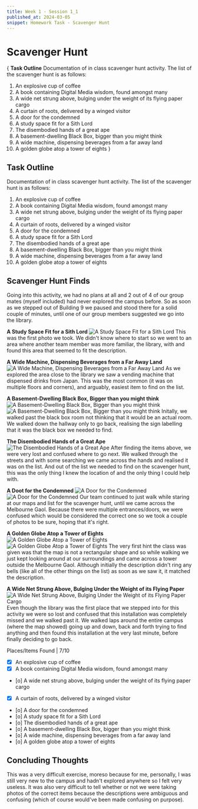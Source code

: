 ```yaml
---
title: Week 1 - Session 1_1
published_at: 2024-03-05
snippet: Homework Task - Scavenger Hunt
---
```

# Scavenger Hunt

{ 
   **Task Outline**
   Documentation of in class scavenger hunt activity. The list of the scavenger hunt is as follows:
   1. An explosive cup of coffee
   2. A book containing Digital Media wisdom, found amongst many
   3. A wide net strung above, bulging under the weight of its flying paper cargo
   4. A curtain of roots, delivered by a winged visitor
   5. A door for the condemned 
   6. A study space fit for a Sith Lord
   7. The disembodied hands of a great ape
   8. A basement-dwelling Black Box, bigger than you might think
   9. A wide machine, dispensing beverages from a far away land
   10. A golden globe atop a tower of eights
}

## Task Outline
Documentation of in class scavenger hunt activity. The list of the scavenger hunt is as follows:
1. An explosive cup of coffee
2. A book containing Digital Media wisdom, found amongst many
3. A wide net strung above, bulging under the weight of its flying paper cargo
4. A curtain of roots, delivered by a winged visitor
5. A door for the condemned 
6. A study space fit for a Sith Lord
7. The disembodied hands of a great ape
8. A basement-dwelling Black Box, bigger than you might think
9. A wide machine, dispensing beverages from a far away land
10. A golden globe atop a tower of eights

## Scavenger Hunt Finds
Going into this activity, we had no plans at all and 2 out of 4 of our group mates (myself included) had never explored the campus before. So as soon as we stepped out of Building 9 we paused and stood there for a solid couple of minutes, until one of our group members suggested we go into the library.

**A Study Space Fit for a Sith Lord**
![A Study Space Fit for a Sith Lord](/W01S1/S1-1.jpeg)
This was the first photo we took. We didn't know where to start so we went to an area where another team member was more familiar, the library, with and found this area that seemed to fit the description.

**A Wide Machine, Dispensing Beverages from a Far Away Land**
![A Wide Machine, Dispensing Beverages from a Far Away Land](/W01S1/S1-2.jpeg)
As we explored the area close to the library we saw a vending machine that dispensed drinks from Japan. This was the most common (it was on multiple floors and corners), and arguably, easiest item to find on the list.

**A Basement-Dwelling Black Box, Bigger than you might think**
![A Basement-Dwelling Black Box, Bigger than you might think](/W01S1/S1-3.jpeg)
![A Basement-Dwelling Black Box, Bigger than you might think](/W01S1/S1-4.jpeg)
Initally, we walked past the black box room not thinking that it would be an actual room. We walked down the hallway only to go back, realising the sign labelling that it was the black box we needed to find.

**The Disembodied Hands of a Great Ape**
![The Disembodied Hands of a Great Ape](/W01S1/S1-5.jpeg)
After finding the items above, we were very lost and confused where to go next. We walked through the streets and with some searching we came across the hands and realised it was on the list. And out of the list we needed to find on the scavenger hunt, this was the only thing I knew the location of and the only thing I could help with.

**A Doot for the Condemned**
![A Door for the Condemned](/W01S1/S1-6.jpeg)
![A Door for the Condemned](/W01S1/S1-510.jpeg)
Our team continued to just walk while staring at our maps and list for the scavenger hunt, until we came across the Melbourne Gaol. Because there were multiple entrances/doors, we were confused which would be considered the correct one so we took a couple of photos to be sure, hoping that it's right.

**A Golden Globe Atop a Tower of Eights**
![A Golden Globe Atop a Tower of Eights](/W01S1/S1-7.jpeg)
![A Golden Globe Atop a Tower of Eights](/W01S1/S1-8.jpeg)
The very first hint the class was given was that the map is not a rectangular shape and so while walking we just kept looking around at our surroundings and came across a tower outside the Melbourne Gaol. Although initially the description didn't ring any bells (like all of the other things on the list) as soon as we saw it, it matched the description.

**A Wide Net Strung Above, Bulging Under the Weight of its Flying Paper**
![A Wide Net Strung Above, Bulging Under the Weight of its Flying Paper Cargo](/W01S1/S1-11.jpeg)
Even though the library was the first place that we stepped into for this activity we were so lost and confused that this installation was completely missed and we walked past it. We walked laps around the entire campus (where the map showed) going up and down, back and forth trying to find anything and then found this installation at the very last minute, before finally deciding to go back.

Places/Items Found | 7/10
- [x] An explosive cup of coffee
- [x] A book containing Digital Media wisdom, found amongst many
- [o] A wide net strung above, bulging under the weight of its flying paper cargo
- [x] A curtain of roots, delivered by a winged visitor
- [o] A door for the condemned 
- [o] A study space fit for a Sith Lord
- [o] The disembodied hands of a great ape
- [o] A basement-dwelling Black Box, bigger than you might think
- [o] A wide machine, dispensing beverages from a far away land
- [o] A golden globe atop a tower of eights

## Concluding Thoughts
This was a very difficult exercise, moreso because for me, personally, I was still very new to the campus and hadn't explored anywhere so I felt very useless. It was also very difficult to tell whether or not we were taking photos of the correct items because the descriptions were ambiguous and confusing (which of course would've been made confusing on purpose).
